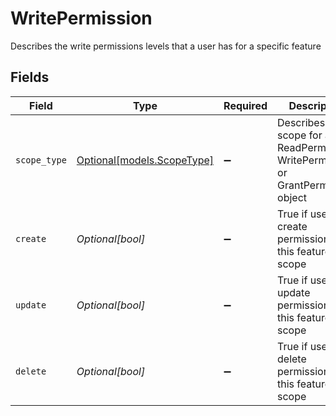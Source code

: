 # WritePermission

Describes the write permissions levels that a user has for a specific feature


## Fields

| Field                                                                                | Type                                                                                 | Required                                                                             | Description                                                                          |
| ------------------------------------------------------------------------------------ | ------------------------------------------------------------------------------------ | ------------------------------------------------------------------------------------ | ------------------------------------------------------------------------------------ |
| `scope_type`                                                                         | [Optional[models.ScopeType]](../models/scopetype.md)                                 | :heavy_minus_sign:                                                                   | Describes the scope for a ReadPermission, WritePermission, or GrantPermission object |
| `create`                                                                             | *Optional[bool]*                                                                     | :heavy_minus_sign:                                                                   | True if user has create permission for this feature and scope                        |
| `update`                                                                             | *Optional[bool]*                                                                     | :heavy_minus_sign:                                                                   | True if user has update permission for this feature and scope                        |
| `delete`                                                                             | *Optional[bool]*                                                                     | :heavy_minus_sign:                                                                   | True if user has delete permission for this feature and scope                        |